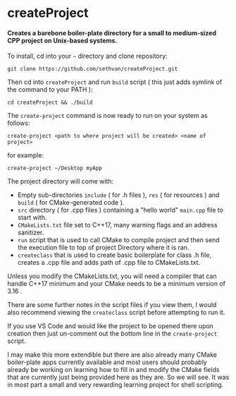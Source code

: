 # createProject
#### Creates a barebone boiler-plate directory for a small to medium-sized CPP project on Unix-based systems.  

To install, cd into your `~` directory and clone repository:
```
git clone https://github.com/sethvan/createProject.git
```
Then cd into `createProject` and run `build` script ( this just adds symlink of the command to your PATH ):
```
cd createProject && ./build
```

The `create-project` command is now ready to run on your system as follows:  
```
create-project <path to where project will be created> <name of project>
```
for example:
```
create-project ~/Desktop myApp
```

The project directory will come with:
- Empty sub-directories `include` ( for .h files ), `res` ( for resources ) and `build` ( for CMake-generated code ).
- `src` directory ( for .cpp files ) containing a "hello world" `main.cpp` file to start with.
- `CMakeLists.txt` file set to C++17, many warning flags and an address sanitizer.
- `run` script that is used to call CMake to compile project and then send the execution file to top of project Directory where it is ran.
- `createclass` that is used to create basic boilerplate for class .h file, creates a .cpp file and adds path of .cpp file to CMakeLists.txt.

Unless you modify the CMakeLists.txt, you will need a compiler that can handle C++17 minimum and your CMake needs to be a minimum version of 3.16 . 

There are some further notes in the script files if you view them, I would also recommend viewing the `createclass` script before attempting to run it.  

If you use VS Code and would like the project to be opened there upon creation then just un-comment out the bottom line in the `create-project` script.  

I may make this more extendible but there are also already many CMake boiler-plate apps currently available and most users should probably already be working on learning how to fill in and modify the CMake fields that are currently just being provided here as they are. So we will see. It was in most part
a small and very rewarding learning project for shell scripting.  
